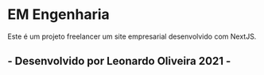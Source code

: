 # EM Engenharia

Este é um projeto freelancer um site empresarial desenvolvido com NextJS.

## - Desenvolvido por Leonardo Oliveira 2021 - 